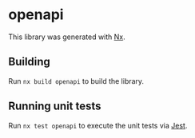 # openapi

This library was generated with [Nx](https://nx.dev).

## Building

Run `nx build openapi` to build the library.

## Running unit tests

Run `nx test openapi` to execute the unit tests via [Jest](https://jestjs.io).
